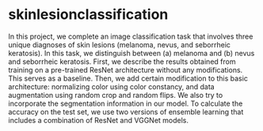 # skinlesionclassification
In this project, we complete an image classification task that involves three unique diagnoses of skin lesions (melanoma, nevus, and seborrheic keratosis). In this task, we distinguish between (a) melanoma and (b) nevus and seborrheic keratosis. First, we describe the results obtained from training on a pre-trained ResNet architecture without any modifications. This serves as a baseline. Then, we add certain modification to this basic architecture: normalizing color using color constancy, and data augmentation using random crop and random flips. We also try to incorporate the segmentation information in our model. To calculate the accuracy on the test set, we use two versions of ensemble learning that includes a combination of ResNet and VGGNet models.   
